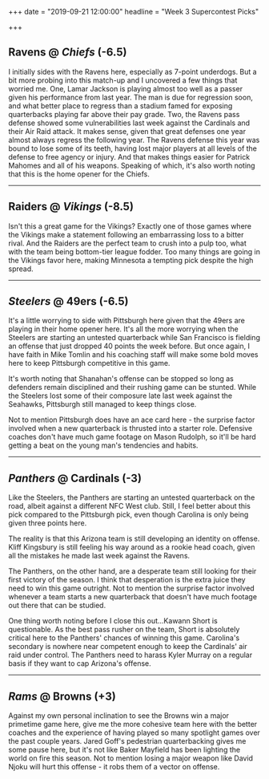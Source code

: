 +++
date = "2019-09-21 12:00:00"
headline = "Week 3 Supercontest Picks"

+++
## Ravens @ _Chiefs_ (-6.5)

I initially sides with the Ravens here, especially as 7-point underdogs. But a bit more probing into this match-up and I uncovered a few things that worried me. One, Lamar Jackson is playing almost too well as a passer given his performance from last year. The man is due for regression soon, and what better place to regress than a stadium famed for exposing quarterbacks playing far above their pay grade. Two, the Ravens pass defense showed some vulnerabilities last week against the Cardinals and their Air Raid attack. It makes sense, given that great defenses one year almost always regress the following year. The Ravens defense this year was bound to lose some of its teeth, having lost major players at all levels of the defense to free agency or injury. And that makes things easier for Patrick Mahomes and all of his weapons. Speaking of which, it's also worth noting that this is the home opener for the Chiefs.

***

## Raiders @ _Vikings_ (-8.5)

Isn't this a great game for the Vikings? Exactly one of those games where the Vikings make a statement following an embarrassing loss to a bitter rival. And the Raiders are the perfect team to crush into a pulp too, what with the team being bottom-tier league fodder. Too many things are going in the Vikings favor here, making Minnesota a tempting pick despite the high spread.

***

## _Steelers_ @ 49ers (-6.5)

It's a little worrying to side with Pittsburgh here given that the 49ers are playing in their home opener here. It's all the more worrying when the Steelers are starting an untested quarterback while San Francisco is fielding an offense that just dropped 40 points the week before. But once again, I have faith in Mike Tomlin and his coaching staff will make some bold moves here to keep Pittsburgh competitive in this game.

It's worth noting that Shanahan's offense can be stopped so long as defenders remain disciplined and their rushing game can be stunted. While the Steelers lost some of their composure late last week against the Seahawks, Pittsburgh still managed to keep things close.

Not to mention Pittsburgh does have an ace card here - the surprise factor involved when a new quarterback is thrusted into a starter role. Defensive coaches don't have much game footage on Mason Rudolph, so it'll be hard getting a beat on the young man's tendencies and habits.

***

## _Panthers_ @ Cardinals (-3)

Like the Steelers, the Panthers are starting an untested quarterback on the road, albeit against a different NFC West club. Still, I feel better about this pick compared to the Pittsburgh pick, even though Carolina is only being given three points here.

The reality is that this Arizona team is still developing an identity on offense. Kliff Kingsbury is still feeling his way around as a rookie head coach, given all the mistakes he made last week against the Ravens.

The Panthers, on the other hand, are a desperate team still looking for their first victory of the season. I think that desperation is the extra juice they need to win this game outright. Not to mention the surprise factor involved whenever a team starts a new quarterback that doesn't have much footage out there that can be studied.

One thing worth noting before I close this out...Kawann Short is questionable. As the best pass rusher on the team, Short is absolutely critical here to the Panthers' chances of winning this game. Carolina's secondary is nowhere near competent enough to keep the Cardinals' air raid under control. The Panthers need to harass Kyler Murray on a regular basis if they want to cap Arizona's offense.

***

## _Rams_ @ Browns (+3)

Against my own personal inclination to see the Browns win a major primetime game here, give me the more cohesive team here with the better coaches and the experience of having played so many spotlight games over the past couple years. Jared Goff's pedestrian quarterbacking gives me some pause here, but it's not like Baker Mayfield has been lighting the world on fire this season. Not to mention losing a major weapon like David Njoku will hurt this offense - it robs them of a vector on offense.